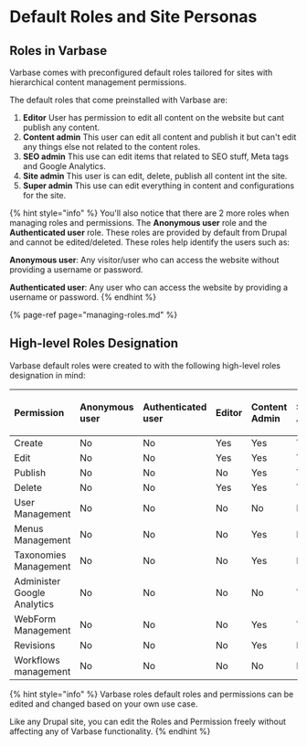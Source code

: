 # Default Roles and Site Personas

## Roles in Varbase

Varbase comes with preconfigured default roles tailored for sites with hierarchical content management permissions.

The default roles that come preinstalled with Varbase are:

1. **Editor** User has permission to edit all content on the website but cant publish any content. 
2. **Content admin** This user can edit all content and publish it but can't edit any things else not related to the content roles. 
3. **SEO admin** This use can edit items that related to SEO stuff, Meta tags and Google Analytics. 
4. **Site admin** This user is can edit, delete, publish all content int the site. 
5. **Super admin** This use can edit everything in content and configurations for the site.

{% hint style="info" %}
You'll also notice that there are 2 more roles when managing roles and permissions. The **Anonymous user** role and the **Authenticated user** role. These roles are provided by default from Drupal and cannot be edited/deleted. These roles help identify the users such as:

**Anonymous user**: Any visitor/user who can access the website without providing a username or password.

**Authenticated user**: Any user who can access the website by providing a username or password.
{% endhint %}

{% page-ref page="managing-roles.md" %}



## High-level Roles Designation

Varbase default roles were created to with the following high-level roles designation in mind:

<table>
  <thead>
    <tr>
      <th style="text-align:left">Permission</th>
      <th style="text-align:left">
        <p></p>
        <p>Anonymous user</p>
      </th>
      <th style="text-align:left">
        <p></p>
        <p>Authenticated user</p>
      </th>
      <th style="text-align:left">
        <p></p>
        <p>Editor</p>
      </th>
      <th style="text-align:left">
        <p></p>
        <p>Content Admin</p>
      </th>
      <th style="text-align:left">
        <p></p>
        <p>SEO Admin</p>
      </th>
      <th style="text-align:left">
        <p></p>
        <p>Site Admin</p>
      </th>
      <th style="text-align:left">
        <p></p>
        <p>Super Admin</p>
      </th>
    </tr>
  </thead>
  <tbody>
    <tr>
      <td style="text-align:left">Create</td>
      <td style="text-align:left">No</td>
      <td style="text-align:left">No</td>
      <td style="text-align:left">Yes</td>
      <td style="text-align:left">Yes</td>
      <td style="text-align:left">Yes</td>
      <td style="text-align:left">Yes</td>
      <td style="text-align:left">Yes</td>
    </tr>
    <tr>
      <td style="text-align:left">Edit</td>
      <td style="text-align:left">No</td>
      <td style="text-align:left">No</td>
      <td style="text-align:left">Yes</td>
      <td style="text-align:left">Yes</td>
      <td style="text-align:left">Yes</td>
      <td style="text-align:left">Yes</td>
      <td style="text-align:left">Yes</td>
    </tr>
    <tr>
      <td style="text-align:left">Publish</td>
      <td style="text-align:left">No</td>
      <td style="text-align:left">No</td>
      <td style="text-align:left">No</td>
      <td style="text-align:left">Yes</td>
      <td style="text-align:left">Yes</td>
      <td style="text-align:left">Yes</td>
      <td style="text-align:left">Yes</td>
    </tr>
    <tr>
      <td style="text-align:left">Delete</td>
      <td style="text-align:left">No</td>
      <td style="text-align:left">No</td>
      <td style="text-align:left">Yes</td>
      <td style="text-align:left">Yes</td>
      <td style="text-align:left">Yes</td>
      <td style="text-align:left">Yes</td>
      <td style="text-align:left">Yes</td>
    </tr>
    <tr>
      <td style="text-align:left">User Management</td>
      <td style="text-align:left">No</td>
      <td style="text-align:left">No</td>
      <td style="text-align:left">No</td>
      <td style="text-align:left">No</td>
      <td style="text-align:left">No</td>
      <td style="text-align:left">Yes</td>
      <td style="text-align:left">Yes</td>
    </tr>
    <tr>
      <td style="text-align:left">Menus Management</td>
      <td style="text-align:left">No</td>
      <td style="text-align:left">No</td>
      <td style="text-align:left">No</td>
      <td style="text-align:left">Yes</td>
      <td style="text-align:left">No</td>
      <td style="text-align:left">Yes</td>
      <td style="text-align:left">Yes</td>
    </tr>
    <tr>
      <td style="text-align:left">Taxonomies Management</td>
      <td style="text-align:left">No</td>
      <td style="text-align:left">No</td>
      <td style="text-align:left">No</td>
      <td style="text-align:left">Yes</td>
      <td style="text-align:left">No</td>
      <td style="text-align:left">Yes</td>
      <td style="text-align:left">Yes</td>
    </tr>
    <tr>
      <td style="text-align:left">Administer Google Analytics</td>
      <td style="text-align:left">No</td>
      <td style="text-align:left">No</td>
      <td style="text-align:left">No</td>
      <td style="text-align:left">No</td>
      <td style="text-align:left">Yes</td>
      <td style="text-align:left">Yes</td>
      <td style="text-align:left">Yes</td>
    </tr>
    <tr>
      <td style="text-align:left">WebForm Management</td>
      <td style="text-align:left">No</td>
      <td style="text-align:left">No</td>
      <td style="text-align:left">No</td>
      <td style="text-align:left">Yes</td>
      <td style="text-align:left">Yes</td>
      <td style="text-align:left">Yes</td>
      <td style="text-align:left">Yes</td>
    </tr>
    <tr>
      <td style="text-align:left">Revisions</td>
      <td style="text-align:left">No</td>
      <td style="text-align:left">No</td>
      <td style="text-align:left">No</td>
      <td style="text-align:left">Yes</td>
      <td style="text-align:left">No</td>
      <td style="text-align:left">Yes</td>
      <td style="text-align:left">Yes</td>
    </tr>
    <tr>
      <td style="text-align:left">Workflows management</td>
      <td style="text-align:left">No</td>
      <td style="text-align:left">No</td>
      <td style="text-align:left">No</td>
      <td style="text-align:left">No</td>
      <td style="text-align:left">No</td>
      <td style="text-align:left">No</td>
      <td style="text-align:left">Yes</td>
    </tr>
  </tbody>
</table>

{% hint style="info" %}
Varbase roles default roles and permissions can be edited and changed based on your own use case. 

Like any Drupal site, you can edit the Roles and Permission freely without affecting any of Varbase functionality.
{% endhint %}





